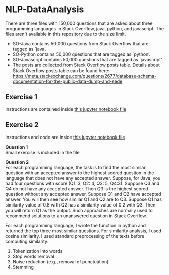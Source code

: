 # NLP-DataAnalysis

There are three files with 150,000 questions that are asked about three programming languages in Stack Overflow, java, python, and javascript. The files aren't available in this repository due to the size limit.
* SO-Java contains 50,000 questions from Stack Overflow that are tagged as `java’.
* SO-Python contains 50,000 questions that are tagged as `python’.
* SO-Javascript contains 50,000 questions that are tagged as `javascript’.
* The posts are collected from Stack Overflow posts table. Details about Stack Overflow posts table can be found here: https://meta.stackexchange.com/questions/2677/database-schema-documentation-for-the-public-data-dump-and-sede

## Exercise 1
Instructions are contained inside [this jupyter notebook file](NLP-Exercise1.ipynb)

## Exercise 2 
Instructions and code are inside [this jupyter notebook file](NLP-Exercise2.ipynb)

**Question 1**<br>
Small exercise is included in the file

**Question 2**<br>
For each programming language, the task is to find the most similar question with an accepted answer to the highest scored question in the language that does not have any accepted answer. Suppose, for Java, you had four questions with score (Q1: 3, Q2: 4, Q3: 5, Q4:3). Suppose Q3 and Q4 do not have any accepted answer. Then Q3 is the highest scored question without any accepted answer. Suppose Q1 and Q2 have accepted answer. You will then see how similar Q1 and Q2 are to Q3. Suppose Q1 has similarity value of 0.8 with Q2 has a similarity value of 0.2 with Q3. Then you will return Q1 as the output. Such approaches are normally used to recommend solutions to an unanswered question in Stack Overflow.

For each programming language, I wrote the function in python and returned the top three most similar questions. For similarity analysis, I used cosine similarity. I used standard preprocessing of the texts before computing similarity:
1. Tokenization into words
2. Stop words removal
3. Noise reduction (e.g., removal of punctuation)
4. Stemming
